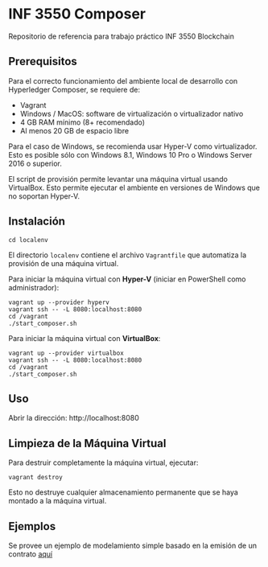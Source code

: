 # INF 3550 Composer
Repositorio de referencia para trabajo práctico INF 3550 Blockchain

## Prerequisitos

Para el correcto funcionamiento del ambiente local de desarrollo con Hyperledger Composer, se requiere de:
- Vagrant
- Windows / MacOS: software de virtualización o virtualizador nativo
- 4 GB RAM mínimo (8+ recomendado)
- Al menos 20 GB de espacio libre

Para el caso de Windows, se recomienda usar Hyper-V como virtualizador. Esto es posible sólo con Windows 8.1, Windows 10 Pro o Windows Server 2016 o superior.

El script de provisión permite levantar una máquina virtual usando VirtualBox. Esto permite ejecutar el ambiente en versiones de Windows que no soportan Hyper-V.

## Instalación

```shell
cd localenv
```

El directorio `localenv` contiene el archivo `Vagrantfile` que automatiza la provisión de una máquina virtual.

Para iniciar la máquina virtual con __Hyper-V__ (iniciar en PowerShell como administrador):

```shell
vagrant up --provider hyperv
vagrant ssh -- -L 8080:localhost:8080
cd /vagrant
./start_composer.sh
```

Para iniciar la máquina virtual con __VirtualBox__:

```shell
vagrant up --provider virtualbox
vagrant ssh -- -L 8080:localhost:8080
cd /vagrant
./start_composer.sh
```

## Uso

Abrir la dirección: http://localhost:8080

## Limpieza de la Máquina Virtual

Para destruir completamente la máquina virtual, ejecutar:

```shell
vagrant destroy
```

Esto no destruye cualquier almacenamiento permanente que se haya montado a la máquina virtual.

## Ejemplos

Se provee un ejemplo de modelamiento simple basado en la emisión de un contrato [aquí](MsaExample/README.MD)